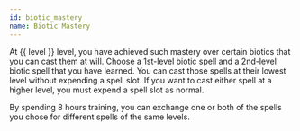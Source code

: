 ```yaml
---
id: biotic_mastery
name: Biotic Mastery
---
```

At {{ level }} level, you have achieved such mastery over certain biotics that you can cast them at will. Choose a 1st-level 
biotic spell and a 2nd-level biotic spell that you have learned. You can cast those spells at their lowest level without 
expending a spell slot. If you want to cast either spell at a higher level, you must expend a spell slot as normal.

By spending 8 hours training, you can exchange one or both of the spells you chose for different spells of the same levels.
